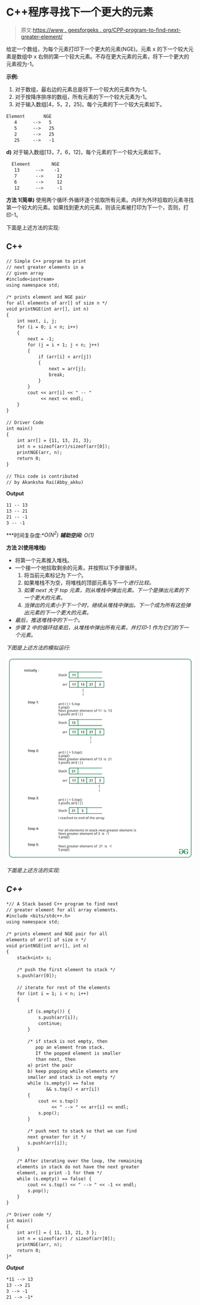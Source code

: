 # C++程序寻找下一个更大的元素

> 原文:[https://www . geesforgeks . org/CPP-program-to-find-next-greater-element/](https://www.geeksforgeeks.org/cpp-program-to-find-next-greater-element/)

给定一个数组，为每个元素打印下一个更大的元素(NGE)。元素 x 的下一个较大元素是数组中 x 右侧的第一个较大元素。不存在更大元素的元素，将下一个更大的元素视为-1。

**示例:**

1.  对于数组，最右边的元素总是将下一个较大的元素作为-1。
2.  对于按降序排序的数组，所有元素的下一个较大元素为-1。
3.  对于输入数组[4，5，2，25]，每个元素的下一个较大元素如下。

```
Element       NGE
   4      -->   5
   5      -->   25
   2      -->   25
   25     -->   -1
```

**d)** 对于输入数组[13，7，6，12]，每个元素的下一个较大元素如下。

```
  Element        NGE
   13      -->    -1
   7       -->     12
   6       -->     12
   12      -->     -1
```

**方法 1(简单)**
使用两个循环:外循环逐个拾取所有元素。内环为外环拾取的元素寻找第一个较大的元素。如果找到更大的元素，则该元素被打印为下一个，否则，打印-1。

下面是上述方法的实现:

## C++

```
// Simple C++ program to print
// next greater elements in a
// given array
#include<iostream>
using namespace std;

/* prints element and NGE pair 
for all elements of arr[] of size n */
void printNGE(int arr[], int n)
{
    int next, i, j;
    for (i = 0; i < n; i++)
    {
        next = -1;
        for (j = i + 1; j < n; j++)
        {
            if (arr[i] < arr[j])
            {
                next = arr[j];
                break;
            }
        }
        cout << arr[i] << " -- " 
             << next << endl;
    }
}

// Driver Code
int main()
{
    int arr[] = {11, 13, 21, 3};
    int n = sizeof(arr)/sizeof(arr[0]);
    printNGE(arr, n);
    return 0;
}

// This code is contributed 
// by Akanksha Rai(Abby_akku)
```

**Output**

```
11 -- 13
13 -- 21
21 -- -1
3 -- -1
```

***时间复杂度:**O(N<sup>2</sup>)*
***辅助空间:** O(1)*

**方法 2(使用堆栈)**

*   将第一个元素推入堆栈。
*   一个接一个地拾取剩余的元素，并按照以下步骤循环。
    1.  将当前元素标记为*下一个*。
    2.  如果堆栈不为空，将堆栈的顶部元素与下一个*进行比较。*
    3.  *如果 next 大于 top 元素，则从堆栈中弹出元素。*下一个*是弹出元素的下一个更大的元素。*
    4.  *当弹出的元素小于下一个时，继续从堆栈中弹出。*下一个*成为所有这些弹出元素的下一个更大的元素。*
*   *最后，推送堆栈中的下一个。*
*   *步骤 2 中的循环结束后，从堆栈中弹出所有元素，并打印-1 作为它们的下一个元素。*

*下图是上述方法的模拟运行:*

*![](img/27b81ef281dfd24d9634420c545261aa.png)*

*下面是上述方法的实现:*

## *C++*

```
*// A Stack based C++ program to find next
// greater element for all array elements.
#include <bits/stdc++.h>
using namespace std;

/* prints element and NGE pair for all
elements of arr[] of size n */
void printNGE(int arr[], int n)
{
    stack<int> s;

    /* push the first element to stack */
    s.push(arr[0]);

    // iterate for rest of the elements
    for (int i = 1; i < n; i++) 
    {

        if (s.empty()) {
            s.push(arr[i]);
            continue;
        }

        /* if stack is not empty, then
           pop an element from stack.
           If the popped element is smaller
           than next, then
        a) print the pair
        b) keep popping while elements are
        smaller and stack is not empty */
        while (s.empty() == false 
               && s.top() < arr[i]) 
        {
            cout << s.top() 
                 << " --> " << arr[i] << endl;
            s.pop();
        }

        /* push next to stack so that we can find
        next greater for it */
        s.push(arr[i]);
    }

    /* After iterating over the loop, the remaining
    elements in stack do not have the next greater
    element, so print -1 for them */
    while (s.empty() == false) {
        cout << s.top() << " --> " << -1 << endl;
        s.pop();
    }
}

/* Driver code */
int main()
{
    int arr[] = { 11, 13, 21, 3 };
    int n = sizeof(arr) / sizeof(arr[0]);
    printNGE(arr, n);
    return 0;
}*
```

***Output***

```
*11 --> 13
13 --> 21
3 --> -1
21 --> -1*
```